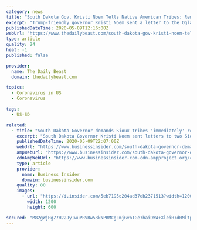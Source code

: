 ```yaml
---
category: news
title: "South Dakota Gov. Kristi Noem Tells Native American Tribes: Remove COVID Checkpoints—or Else"
excerpt: "Trump-friendly governor Kristi Noem sent a letter to the Oglala Sioux and Cheyenne River Sioux tribes warning them to remove COVID checkpoints from highways or face legal trouble."
publishedDateTime: 2020-05-09T12:16:00Z
webUrl: "https://www.thedailybeast.com/south-dakota-gov-kristi-noem-tells-native-american-tribes-to-remove-covid-checkpointsor-else"
type: article
quality: 24
heat: -1
published: false

provider:
  name: The Daily Beast
  domain: thedailybeast.com

topics:
  - Coronavirus in US
  - Coronavirus

tags:
  - US-SD

related:
  - title: "South Dakota Governor demands Sioux tribes 'immediately' remove COVID-19 checkpoints because they interfere with traffic"
    excerpt: "South Dakota Governor Kristi Noem sent letters to two Sioux tribes demanding they remove COVID-19 checkpoints because they interfere with traffic."
    publishedDateTime: 2020-05-09T22:07:00Z
    webUrl: "https://www.businessinsider.com/south-dakota-governor-demands-sioux-tribes-remove-covid-19-checkpoints-2020-5"
    ampWebUrl: "https://www.businessinsider.com/south-dakota-governor-demands-sioux-tribes-remove-covid-19-checkpoints-2020-5?amp"
    cdnAmpWebUrl: "https://www-businessinsider-com.cdn.ampproject.org/c/s/www.businessinsider.com/south-dakota-governor-demands-sioux-tribes-remove-covid-19-checkpoints-2020-5?amp"
    type: article
    provider:
      name: Business Insider
      domain: businessinsider.com
    quality: 80
    images:
      - url: "https://i.insider.com/5eb7195d204ad37eb2371513?width=1200&format=jpeg"
        width: 1200
        height: 600

secured: "M82gWjHgZ7H22JyIwuPRVRw53kNPRMCgLmjGvoIGe7haiDWA+XleiH7dHMltpo1TubGtl1t5Nnvrv1sb7N7XbaNiDRI+CBgwHysjnwv3BzcFAMH41whab1zwl6gj0GLx86jHgiEsaqcL2/fY0G37VvKMxCmUgcZq93nHufzsD/jfP1vq3IMk4rG0Y+PtZqZrbR9/R000HHQ29/Rpgb9Nmm/yX593AtSUuh4ey33VapiuG1UUHNwRVhnmg1mhWCuL7cbSm3etLU0tuszvHD7vP4AgPRO2iM1nOhtfzm4jLi/36iP4slmvZg0/ZT467Gh6WRxsKiiWR3WsOy0Vk7T5e+3zO6sWI43RFjagHI/dK/CozYxMmqSBYYcOVOurIeGatm/YSGMHu375lyYjXFTk/UGBZwOmapVvaIk1tW/bReLgXqcjSulxXSR+fQ1FNqp35NmnUXdOb4SxR47OnKPN+yLrGflYQU21KOF7lgZr/z0=;pDXYgypGWA2+1kKG1PwS/Q=="
---
```


